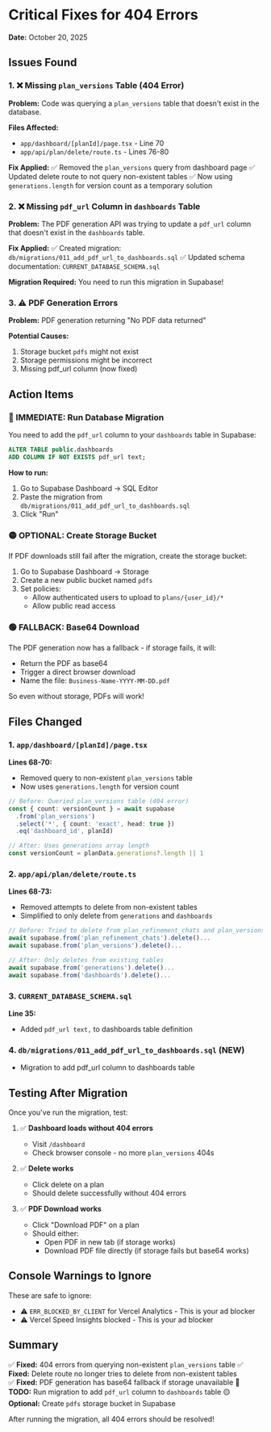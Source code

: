 # Critical Fixes for 404 Errors

**Date:** October 20, 2025

## Issues Found

### 1. ❌ Missing `plan_versions` Table (404 Error)
**Problem:** Code was querying a `plan_versions` table that doesn't exist in the database.

**Files Affected:**
- `app/dashboard/[planId]/page.tsx` - Line 70
- `app/api/plan/delete/route.ts` - Lines 76-80

**Fix Applied:**
✅ Removed the `plan_versions` query from dashboard page
✅ Updated delete route to not query non-existent tables
✅ Now using `generations.length` for version count as a temporary solution

### 2. ❌ Missing `pdf_url` Column in `dashboards` Table
**Problem:** The PDF generation API was trying to update a `pdf_url` column that doesn't exist in the `dashboards` table.

**Fix Applied:**
✅ Created migration: `db/migrations/011_add_pdf_url_to_dashboards.sql`
✅ Updated schema documentation: `CURRENT_DATABASE_SCHEMA.sql`

**Migration Required:** You need to run this migration in Supabase!

### 3. ⚠️ PDF Generation Errors
**Problem:** PDF generation returning "No PDF data returned"

**Potential Causes:**
1. Storage bucket `pdfs` might not exist
2. Storage permissions might be incorrect
3. Missing pdf_url column (now fixed)

## Action Items

### 🔴 IMMEDIATE: Run Database Migration

You need to add the `pdf_url` column to your `dashboards` table in Supabase:

```sql
ALTER TABLE public.dashboards 
ADD COLUMN IF NOT EXISTS pdf_url text;
```

**How to run:**
1. Go to Supabase Dashboard → SQL Editor
2. Paste the migration from `db/migrations/011_add_pdf_url_to_dashboards.sql`
3. Click "Run"

### 🟡 OPTIONAL: Create Storage Bucket

If PDF downloads still fail after the migration, create the storage bucket:

1. Go to Supabase Dashboard → Storage
2. Create a new public bucket named `pdfs`
3. Set policies:
   - Allow authenticated users to upload to `plans/{user_id}/*`
   - Allow public read access

### 🟢 FALLBACK: Base64 Download

The PDF generation now has a fallback - if storage fails, it will:
- Return the PDF as base64
- Trigger a direct browser download
- Name the file: `Business-Name-YYYY-MM-DD.pdf`

So even without storage, PDFs will work!

## Files Changed

### 1. `app/dashboard/[planId]/page.tsx`
**Lines 68-70:** 
- Removed query to non-existent `plan_versions` table
- Now uses `generations.length` for version count

```typescript
// Before: Queried plan_versions table (404 error)
const { count: versionCount } = await supabase
  .from('plan_versions')
  .select('*', { count: 'exact', head: true })
  .eq('dashboard_id', planId)

// After: Uses generations array length
const versionCount = planData.generations?.length || 1
```

### 2. `app/api/plan/delete/route.ts`
**Lines 68-73:**
- Removed attempts to delete from non-existent tables
- Simplified to only delete from `generations` and `dashboards`

```typescript
// Before: Tried to delete from plan_refinement_chats and plan_versions
await supabase.from('plan_refinement_chats').delete()...
await supabase.from('plan_versions').delete()...

// After: Only deletes from existing tables
await supabase.from('generations').delete()...
await supabase.from('dashboards').delete()...
```

### 3. `CURRENT_DATABASE_SCHEMA.sql`
**Line 35:**
- Added `pdf_url text,` to dashboards table definition

### 4. `db/migrations/011_add_pdf_url_to_dashboards.sql` (NEW)
- Migration to add pdf_url column to dashboards table

## Testing After Migration

Once you've run the migration, test:

1. ✅ **Dashboard loads without 404 errors**
   - Visit `/dashboard`
   - Check browser console - no more `plan_versions` 404s

2. ✅ **Delete works**
   - Click delete on a plan
   - Should delete successfully without 404 errors

3. ✅ **PDF Download works**
   - Click "Download PDF" on a plan
   - Should either:
     - Open PDF in new tab (if storage works)
     - Download PDF file directly (if storage fails but base64 works)

## Console Warnings to Ignore

These are safe to ignore:
- ⚠️ `ERR_BLOCKED_BY_CLIENT` for Vercel Analytics - This is your ad blocker
- ⚠️ Vercel Speed Insights blocked - This is your ad blocker

## Summary

✅ **Fixed:** 404 errors from querying non-existent `plan_versions` table
✅ **Fixed:** Delete route no longer tries to delete from non-existent tables  
✅ **Fixed:** PDF generation has base64 fallback if storage unavailable
🔴 **TODO:** Run migration to add `pdf_url` column to `dashboards` table
🟡 **Optional:** Create `pdfs` storage bucket in Supabase

After running the migration, all 404 errors should be resolved!

